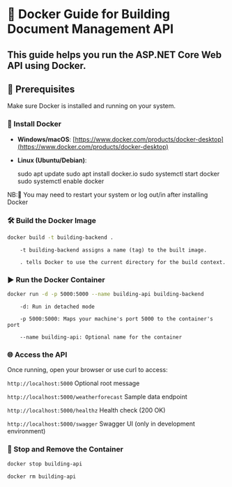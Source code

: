 # 🐳 Docker Guide for Building Document Management API

This guide helps you run the **ASP.NET Core Web API** using Docker.
---

## 🧰 Prerequisites

Make sure Docker is installed and running on your system.

### 🔗 Install Docker

- **Windows/macOS**: [https://www.docker.com/products/docker-desktop](https://www.docker.com/products/docker-desktop)
- **Linux (Ubuntu/Debian)**:

  sudo apt update
  sudo apt install docker.io
  sudo systemctl start docker
  sudo systemctl enable docker

NB:🔁 You may need to restart your system or log out/in after installing Docker

### 🛠️ Build the Docker Image
```bash
docker build -t building-backend .
```

        -t building-backend assigns a name (tag) to the built image.

        . tells Docker to use the current directory for the build context.

### ▶️ Run the Docker Container
```bash
docker run -d -p 5000:5000 --name building-api building-backend
```

        -d: Run in detached mode

        -p 5000:5000: Maps your machine's port 5000 to the container's port

        --name building-api: Optional name for the container

### 🌐 Access the API

Once running, open your browser or use curl to access:

`http://localhost:5000`	Optional root message

`http://localhost:5000/weatherforecast`	Sample data endpoint

`http://localhost:5000/healthz`	Health check (200 OK)

`http://localhost:5000/swagger`	Swagger UI (only in development environment)

### 🧼 Stop and Remove the Container
```bash
docker stop building-api
    
docker rm building-api
```

